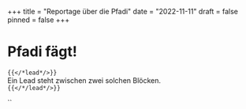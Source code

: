 +++
title = "Reportage über die Pfadi"
date = "2022-11-11"
draft = false
pinned = false
+++
# Pfadi fägt!

`{{</*lead*/>}}`\
Ein Lead steht zwischen zwei solchen Blöcken.\
`{{</*/lead*/>}}`

``